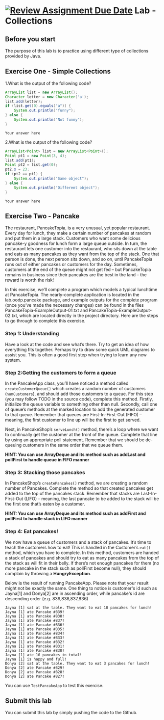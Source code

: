 [![Review Assignment Due Date](https://classroom.github.com/assets/deadline-readme-button-8d59dc4de5201274e310e4c54b9627a8934c3b88527886e3b421487c677d23eb.svg)](https://classroom.github.com/a/mof-QkFl)
Lab - Collections
==========

Before you start
----------
The purpose of this lab is to practice using different type of collections provided by Java.

Exercise One - Simple Collections
---------------------
1.What is the output of the following code?

```java
ArrayList list = new ArrayList();
Character letter = new Character('a');
list.add(letter);
if (list.get(0).equals("a")) {
	System.out.println("funny");
} else {
	System.out.println("Not funny");
}
```

```
Your answer here
```

2.What is the output of the following code?

```java
ArrayList<Point> list = new ArrayList<Point>();
Point pt1 = new Point(3, 4);
list.add(pt1);
Point pt2 = list.get(0);
pt2.x = 23;
if (pt2 == pt1) {
	System.out.println("Same object");
} else {
	System.out.println("Different object");
}
```

```
Your answer here
```

Exercise Two - Pancake
----------------------
The restaurant, PancakeTopia, is a very unusual, yet popular restaurant. Every day for lunch, they make a certain number of pancakes at random and put them in a large stack. Customers who want some delicious pancake-y goodness for lunch form a large queue outside. In turn, the restaurant lets one customer into the restaurant, who sits down at the table and eats as many pancakes as they want from the top of the stack. One that person is done, the next person sits down, and so on, until PancakeTopia runs out of either pancakes or customers for the day. Sometimes, customers at the end of the queue might not get fed – but PancakeTopia remains in business since their pancakes are the best in the land – the reward is worth the risk!

In this exercise, we’ll complete a program which models a typical lunchtime at PancakeTopia. The nearly-complete application is located in the lab.oodp.pancake package, and example outputs for the complete program (once you’ve made the necessary changes) can be found in the files PancakeTopia-ExampleOutput-01.txt and PancakeTopia-ExampleOutput-02.txt, which are located directly in the project directory. Here are the steps to go through to complete this exercise.

### Step 1: Understanding ###
Have a look at the code and see what’s there. Try to get an idea of how everything fits together. Perhaps try to draw some quick UML diagrams to assist you. This is often a good first step when trying to learn any new system.

### Step 2:Getting the customers to form a queue ###
In the PancakeApp class, you’ll have noticed a method called `createCustomerQueue()` which creates a random number of customers (`numCustomers`), and should add those customers to a queue. For this step (you may follow TODO in the source code), complete this method. Firstly, initialize the queue variable to something other than null. Secondly, call one of queue’s methods at the marked location to add the generated customer to that queue. Remember that queues are First-In-First-Out (FIFO) – meaning, the first customer to line up will be the first to get served.

Next, in PancakeShop’s `serveLunch()` method, there’s a loop where we want to continually get the customer at the front of the queue. Complete that line by using an appropriate poll statement. Remember that we should be de-queuing customers in the same order that we queue them.

**HINT: You can use ArrayDeque and its method such as addLast and pollFirst to handle queue in FIFO manner**


### Step 3: Stacking those pancakes ###
In PancakeShop’s `createPancakes()` method, we are creating a random number of Pancakes. Complete the method so that created pancakes get added to the top of the pancakes stack. Remember that stacks are Last-In-First-Out (LIFO) – meaning, the last pancake to be added to the stack will be the first one that’s eaten by a customer.

**HINT: You can use ArrayDeque and its method such as addFirst and pollFirst to handle stack in LIFO manner**


### Step 4: Eat pancakes! ###
We now have a queue of customers and a stack of pancakes. It’s time to teach the customers how to eat! This is handled in the Customer’s `eat()` method, which you have to complete. In this method, customers are handed a stack of pancakes and should try to eat as many pancakes from the top of the stack as will fit in their belly. If there’s not enough pancakes for them (no more pancake in the stack such as pollFirst become null), they should complain by throwing a **HungryException**.


Below is the result of running PancakeApp. Please note that your result might not be exactly the same. One thing to notice is customer's id such as Jayna[1] and Donya[2] are in ascending order, while pancake's id are descending order (e.g. 839,838,837,836)

```
Jayna [1] sat at the table. They want to eat 10 pancakes for lunch!
Jayna [1] ate Pancake #839!
Jayna [1] ate Pancake #838!
Jayna [1] ate Pancake #837!
Jayna [1] ate Pancake #836!
Jayna [1] ate Pancake #835!
Jayna [1] ate Pancake #834!
Jayna [1] ate Pancake #833!
Jayna [1] ate Pancake #832!
Jayna [1] ate Pancake #831!
Jayna [1] ate Pancake #830!
Jayna [1] ate 10 pancakes in total!
Jayna [1] is happy and full!
Donya [2] sat at the table. They want to eat 3 pancakes for lunch!
Donya [2] ate Pancake #829!
Donya [2] ate Pancake #828!
Donya [2] ate Pancake #827!
```
You can use `TestPancakeApp` to test this exercise.

Submit this lab
------------------
You can submit this lab by simply pushing the code to the Github. 
